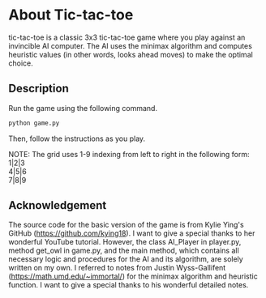 # About Tic-tac-toe

tic-tac-toe is a classic 3x3 tic-tac-toe game where you play against an invincible AI computer. The AI uses the minimax algorithm and computes heuristic values (in other words, looks ahead moves) to make the optimal choice.

## Description

Run the game using the following command.
```bash
python game.py
```
Then, follow the instructions as you play.

NOTE:
The grid uses 1-9 indexing from left to right in the following form:
1|2|3<br/>
4|5|6<br/>
7|8|9<br/>

## Acknowledgement
The source code for the basic version of the game is from Kylie Ying's GitHub (https://github.com/kying18). I want to give a special thanks to her wonderful YouTube tutorial. However, the class AI_Player in player.py, method get_owl in game.py, and the main method, which contains all necessary logic and procedures for the AI and its algorithm, are solely written on my own. I referred to notes from Justin Wyss-Gallifent (https://math.umd.edu/~immortal/) for the minimax algorithm and heuristic function. I want to give a special thanks to his wonderful detailed notes.


